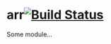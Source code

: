 # arr[![Build Status](https://secure.travis-ci.org/simonfan/arr.png?branch=master)](http://travis-ci.org/simonfan/arr)

Some module...

